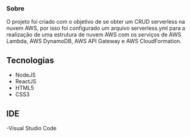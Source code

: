 

### Sobre

O projeto foi criado com o objetivo de se obter um CRUD serverless na nuvem AWS, por isso foi configurado um arquivo serverless.yml 
para a realização de uma estrutura de nuvem AWS com os serviços de AWS Lambda, AWS DynamoDB, AWS API Gateway e AWS CloudFormation.


## Tecnologias
- NodeJS
- ReactJS
- HTML5
- CSS3

## IDE
-Visual Studio Code
